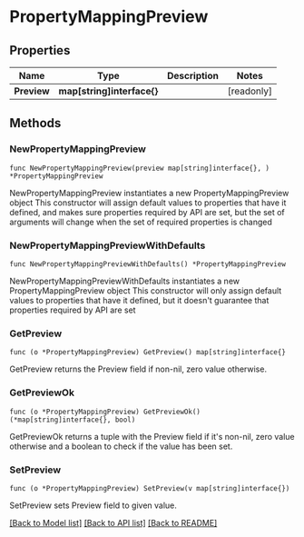 # PropertyMappingPreview

## Properties

Name | Type | Description | Notes
------------ | ------------- | ------------- | -------------
**Preview** | **map[string]interface{}** |  | [readonly] 

## Methods

### NewPropertyMappingPreview

`func NewPropertyMappingPreview(preview map[string]interface{}, ) *PropertyMappingPreview`

NewPropertyMappingPreview instantiates a new PropertyMappingPreview object
This constructor will assign default values to properties that have it defined,
and makes sure properties required by API are set, but the set of arguments
will change when the set of required properties is changed

### NewPropertyMappingPreviewWithDefaults

`func NewPropertyMappingPreviewWithDefaults() *PropertyMappingPreview`

NewPropertyMappingPreviewWithDefaults instantiates a new PropertyMappingPreview object
This constructor will only assign default values to properties that have it defined,
but it doesn't guarantee that properties required by API are set

### GetPreview

`func (o *PropertyMappingPreview) GetPreview() map[string]interface{}`

GetPreview returns the Preview field if non-nil, zero value otherwise.

### GetPreviewOk

`func (o *PropertyMappingPreview) GetPreviewOk() (*map[string]interface{}, bool)`

GetPreviewOk returns a tuple with the Preview field if it's non-nil, zero value otherwise
and a boolean to check if the value has been set.

### SetPreview

`func (o *PropertyMappingPreview) SetPreview(v map[string]interface{})`

SetPreview sets Preview field to given value.



[[Back to Model list]](../README.md#documentation-for-models) [[Back to API list]](../README.md#documentation-for-api-endpoints) [[Back to README]](../README.md)


